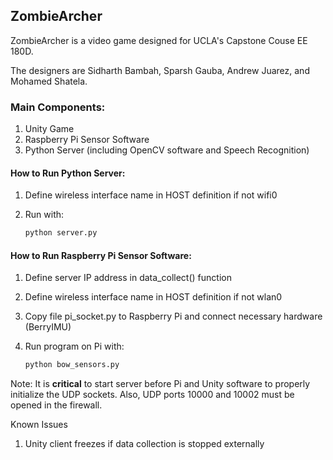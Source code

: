 ## ZombieArcher

ZombieArcher is a video game designed for UCLA's Capstone Couse EE 180D.

The designers are Sidharth Bambah, Sparsh Gauba, Andrew Juarez, and Mohamed Shatela.


### Main Components:
1) Unity Game
2) Raspberry Pi Sensor Software
3) Python Server (including OpenCV software and Speech Recognition)

#### How to Run Python Server:
1. Define wireless interface name in HOST definition if not wifi0
2. Run with:

	```python
	python server.py
	```
	
#### How to Run Raspberry Pi Sensor Software:
1. Define server IP address in data_collect() function
2. Define wireless interface name in HOST definition if not wlan0
3. Copy file pi_socket.py to Raspberry Pi and connect necessary hardware (BerryIMU)
4. Run program on Pi with:
	
	```python
	python bow_sensors.py
	```
	
Note: It is **critical** to start server before Pi and Unity software to properly initialize
the UDP sockets. Also, UDP ports 10000 and 10002 must be opened in the firewall.

Known Issues
1. Unity client freezes if data collection is stopped externally